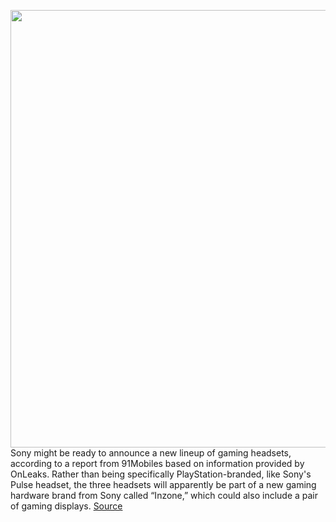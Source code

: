 <img src='https://cdn.vox-cdn.com/thumbor/mL80BeXRSrCMLDxF3pPC5upA5Oo=/0x0:1200x800/1200x800/filters:focal(504x304:696x496)/cdn.vox-cdn.com/uploads/chorus_image/image/70998062/2_9_copy.0.jpg' width='700px' /><br/>
Sony might be ready to announce a new lineup of gaming headsets, according to a report from 91Mobiles based on information provided by OnLeaks. Rather than being specifically PlayStation-branded, like Sony's Pulse headset, the three headsets will apparently be part of a new gaming hardware brand from Sony called “Inzone,” which could also include a pair of gaming displays.
<a href='https://www.theverge.com/2022/6/21/23176570/sony-inzone-gaming-headsets-leak-h3-h7-h9-monitors'> Source <a/>